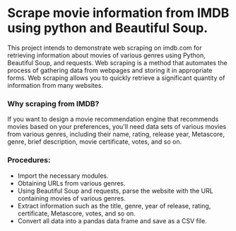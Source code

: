 # Scrape movie information from IMDB using python and Beautiful Soup.
This project intends to demonstrate web scraping on imdb.com for retrieving information about movies of various genres using Python, Beautiful Soup, and requests. Web scraping is a method that automates the process of gathering data from webpages and storing it in appropriate forms. Web scraping allows you to quickly retrieve a significant quantity of information from many websites.

### Why scraping from IMDB?
If you want to design a movie recommendation engine that recommends movies based on your preferences, you'll need data sets of various movies from various genres, including their name, rating, release year, Metascore, genre, brief description, movie certificate, votes, and so on.

### Procedures:
- Import the necessary modules.
- Obtaining URLs from various genres.
- Using Beautiful Soup and requests, parse the website with the URL containing movies of various genres.
- Extract information such as the title, genre, year of release, rating, certificate, Metascore, votes, and so on.
- Convert all data into a pandas data frame and save as a CSV file.
